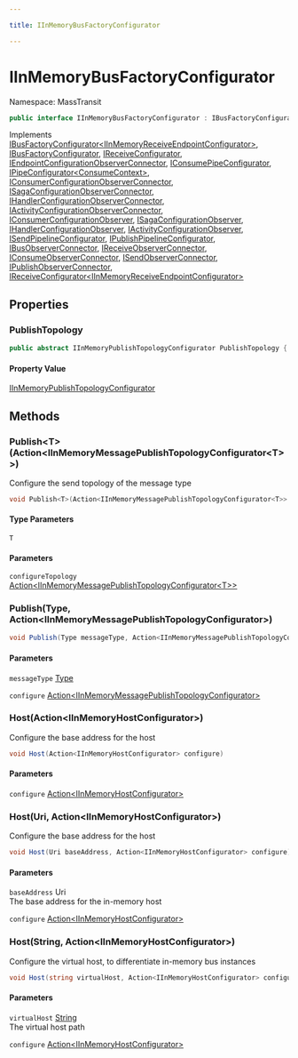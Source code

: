```yaml
---

title: IInMemoryBusFactoryConfigurator

---
```


# IInMemoryBusFactoryConfigurator

Namespace: MassTransit

```csharp
public interface IInMemoryBusFactoryConfigurator : IBusFactoryConfigurator<IInMemoryReceiveEndpointConfigurator>, IBusFactoryConfigurator, IReceiveConfigurator, IEndpointConfigurationObserverConnector, IConsumePipeConfigurator, IPipeConfigurator<ConsumeContext>, IConsumerConfigurationObserverConnector, ISagaConfigurationObserverConnector, IHandlerConfigurationObserverConnector, IActivityConfigurationObserverConnector, IConsumerConfigurationObserver, ISagaConfigurationObserver, IHandlerConfigurationObserver, IActivityConfigurationObserver, ISendPipelineConfigurator, IPublishPipelineConfigurator, IBusObserverConnector, IReceiveObserverConnector, IConsumeObserverConnector, ISendObserverConnector, IPublishObserverConnector, IReceiveConfigurator<IInMemoryReceiveEndpointConfigurator>
```

Implements [IBusFactoryConfigurator\<IInMemoryReceiveEndpointConfigurator\>](../../masstransit-abstractions/masstransit/ibusfactoryconfigurator-1), [IBusFactoryConfigurator](../../masstransit-abstractions/masstransit/ibusfactoryconfigurator), [IReceiveConfigurator](../../masstransit-abstractions/masstransit/ireceiveconfigurator), [IEndpointConfigurationObserverConnector](../../masstransit-abstractions/masstransit/iendpointconfigurationobserverconnector), [IConsumePipeConfigurator](../../masstransit-abstractions/masstransit/iconsumepipeconfigurator), [IPipeConfigurator\<ConsumeContext\>](../../masstransit-abstractions/masstransit/ipipeconfigurator-1), [IConsumerConfigurationObserverConnector](../../masstransit-abstractions/masstransit/iconsumerconfigurationobserverconnector), [ISagaConfigurationObserverConnector](../../masstransit-abstractions/masstransit/isagaconfigurationobserverconnector), [IHandlerConfigurationObserverConnector](../../masstransit-abstractions/masstransit/ihandlerconfigurationobserverconnector), [IActivityConfigurationObserverConnector](../../masstransit-abstractions/masstransit/iactivityconfigurationobserverconnector), [IConsumerConfigurationObserver](../../masstransit-abstractions/masstransit/iconsumerconfigurationobserver), [ISagaConfigurationObserver](../../masstransit-abstractions/masstransit/isagaconfigurationobserver), [IHandlerConfigurationObserver](../../masstransit-abstractions/masstransit/ihandlerconfigurationobserver), [IActivityConfigurationObserver](../../masstransit-abstractions/masstransit/iactivityconfigurationobserver), [ISendPipelineConfigurator](../../masstransit-abstractions/masstransit/isendpipelineconfigurator), [IPublishPipelineConfigurator](../../masstransit-abstractions/masstransit/ipublishpipelineconfigurator), [IBusObserverConnector](../../masstransit-abstractions/masstransit/ibusobserverconnector), [IReceiveObserverConnector](../../masstransit-abstractions/masstransit/ireceiveobserverconnector), [IConsumeObserverConnector](../../masstransit-abstractions/masstransit/iconsumeobserverconnector), [ISendObserverConnector](../../masstransit-abstractions/masstransit/isendobserverconnector), [IPublishObserverConnector](../../masstransit-abstractions/masstransit/ipublishobserverconnector), [IReceiveConfigurator\<IInMemoryReceiveEndpointConfigurator\>](../../masstransit-abstractions/masstransit/ireceiveconfigurator-1)

## Properties

### **PublishTopology**

```csharp
public abstract IInMemoryPublishTopologyConfigurator PublishTopology { get; }
```

#### Property Value

[IInMemoryPublishTopologyConfigurator](../masstransit/iinmemorypublishtopologyconfigurator)<br/>

## Methods

### **Publish\<T\>(Action\<IInMemoryMessagePublishTopologyConfigurator\<T\>\>)**

Configure the send topology of the message type

```csharp
void Publish<T>(Action<IInMemoryMessagePublishTopologyConfigurator<T>> configureTopology)
```

#### Type Parameters

`T`<br/>

#### Parameters

`configureTopology` [Action\<IInMemoryMessagePublishTopologyConfigurator\<T\>\>](https://learn.microsoft.com/en-us/dotnet/api/system.action-1)<br/>

### **Publish(Type, Action\<IInMemoryMessagePublishTopologyConfigurator\>)**

```csharp
void Publish(Type messageType, Action<IInMemoryMessagePublishTopologyConfigurator> configure)
```

#### Parameters

`messageType` [Type](https://learn.microsoft.com/en-us/dotnet/api/system.type)<br/>

`configure` [Action\<IInMemoryMessagePublishTopologyConfigurator\>](https://learn.microsoft.com/en-us/dotnet/api/system.action-1)<br/>

### **Host(Action\<IInMemoryHostConfigurator\>)**

Configure the base address for the host

```csharp
void Host(Action<IInMemoryHostConfigurator> configure)
```

#### Parameters

`configure` [Action\<IInMemoryHostConfigurator\>](https://learn.microsoft.com/en-us/dotnet/api/system.action-1)<br/>

### **Host(Uri, Action\<IInMemoryHostConfigurator\>)**

Configure the base address for the host

```csharp
void Host(Uri baseAddress, Action<IInMemoryHostConfigurator> configure)
```

#### Parameters

`baseAddress` Uri<br/>
The base address for the in-memory host

`configure` [Action\<IInMemoryHostConfigurator\>](https://learn.microsoft.com/en-us/dotnet/api/system.action-1)<br/>

### **Host(String, Action\<IInMemoryHostConfigurator\>)**

Configure the virtual host, to differentiate in-memory bus instances

```csharp
void Host(string virtualHost, Action<IInMemoryHostConfigurator> configure)
```

#### Parameters

`virtualHost` [String](https://learn.microsoft.com/en-us/dotnet/api/system.string)<br/>
The virtual host path

`configure` [Action\<IInMemoryHostConfigurator\>](https://learn.microsoft.com/en-us/dotnet/api/system.action-1)<br/>
